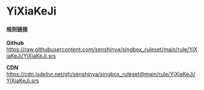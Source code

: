# YiXiaKeJi

#### 规则链接

**Github**
https://raw.githubusercontent.com/senshinya/singbox_ruleset/main/rule/YiXiaKeJi/YiXiaKeJi.srs

**CDN**
https://cdn.jsdelivr.net/gh/senshinya/singbox_ruleset@main/rule/YiXiaKeJi/YiXiaKeJi.srs